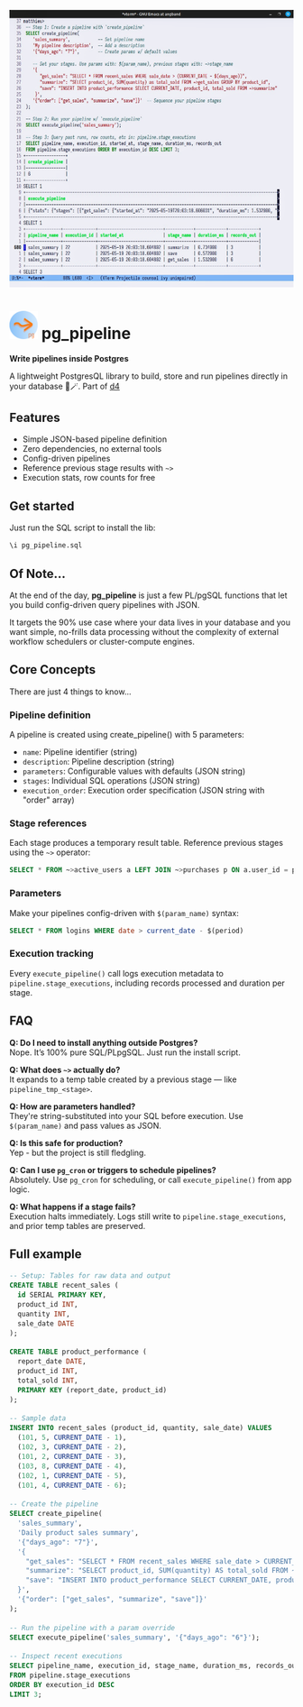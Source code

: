 <p align="center">
  <img src="pix/pg_pipeline_demo.png" width="700">
</p>

# <img src="pix/pg_pipeline.png" width="50"> pg_pipeline
**Write pipelines inside Postgres** 

A lightweight PostgresQL library to build, store and run pipelines directly in your database 🐘🪄.
Part of [d4](https://github.com/mattlianje/d4)

## Features
- Simple JSON-based pipeline definition
- Zero dependencies, no external tools
- Config-driven pipelines
- Reference previous stage results with `~>`
- Execution stats, row counts for free

## Get started
Just run the SQL script to install the lib:
```sql
\i pg_pipeline.sql
```

## Of Note...
At the end of the day, **pg_pipeline** is just a few PL/pgSQL functions that let you build config-driven query pipelines with JSON. 

It targets the 90% use case where your data lives in your database and you want simple, no-frills data processing without the complexity of external workflow schedulers or cluster-compute engines.

## Core Concepts
There are just 4 things to know...
### Pipeline definition
A pipeline is created using create_pipeline() with 5 parameters:

- `name`: Pipeline identifier (string)
- `description`: Pipeline description (string)
- `parameters`: Configurable values with defaults (JSON string)
- `stages`: Individual SQL operations (JSON string)
- `execution_order`: Execution order specification (JSON string with "order" array)

### Stage references
Each stage produces a temporary result table. Reference previous stages using the `~>` operator:
```sql
SELECT * FROM ~>active_users a LEFT JOIN ~>purchases p ON a.user_id = p.user_id
```

### Parameters
Make your pipelines config-driven with `$(param_name)` syntax:
```sql
SELECT * FROM logins WHERE date > current_date - $(period)
```

### Execution tracking
Every `execute_pipeline()` call logs execution metadata to `pipeline.stage_executions`, including records processed and duration per stage.

## FAQ

**Q: Do I need to install anything outside Postgres?**  
Nope. It’s 100% pure SQL/PLpgSQL. Just run the install script.

**Q: What does `~>` actually do?**  
It expands to a temp table created by a previous stage — like `pipeline_tmp_<stage>`.

**Q: How are parameters handled?**  
They're string-substituted into your SQL before execution. Use `$(param_name)` and pass values as JSON.

**Q: Is this safe for production?**  
Yep - but the project is still fledgling.

**Q: Can I use `pg_cron` or triggers to schedule pipelines?**  
Absolutely. Use `pg_cron` for scheduling, or call `execute_pipeline()` from app logic.

**Q: What happens if a stage fails?**  
Execution halts immediately. Logs still write to `pipeline.stage_executions`, and prior temp tables are preserved.

## Full example
```sql
-- Setup: Tables for raw data and output
CREATE TABLE recent_sales (
  id SERIAL PRIMARY KEY,
  product_id INT,
  quantity INT,
  sale_date DATE
);

CREATE TABLE product_performance (
  report_date DATE,
  product_id INT,
  total_sold INT,
  PRIMARY KEY (report_date, product_id)
);

-- Sample data
INSERT INTO recent_sales (product_id, quantity, sale_date) VALUES
  (101, 5, CURRENT_DATE - 1),
  (102, 3, CURRENT_DATE - 2),
  (101, 2, CURRENT_DATE - 3),
  (103, 8, CURRENT_DATE - 4),
  (102, 1, CURRENT_DATE - 5),
  (101, 4, CURRENT_DATE - 6);

-- Create the pipeline
SELECT create_pipeline(
  'sales_summary',
  'Daily product sales summary',
  '{"days_ago": "7"}',
  '{
    "get_sales": "SELECT * FROM recent_sales WHERE sale_date > CURRENT_DATE - $(days_ago)",
    "summarize": "SELECT product_id, SUM(quantity) AS total_sold FROM ~>get_sales GROUP BY product_id",
    "save": "INSERT INTO product_performance SELECT CURRENT_DATE, product_id, total_sold FROM ~>summarize"
  }',
  '{"order": ["get_sales", "summarize", "save"]}'
);

-- Run the pipeline with a param override
SELECT execute_pipeline('sales_summary', '{"days_ago": "6"}');

-- Inspect recent executions
SELECT pipeline_name, execution_id, stage_name, duration_ms, records_out
FROM pipeline.stage_executions
ORDER BY execution_id DESC
LIMIT 3;
```

